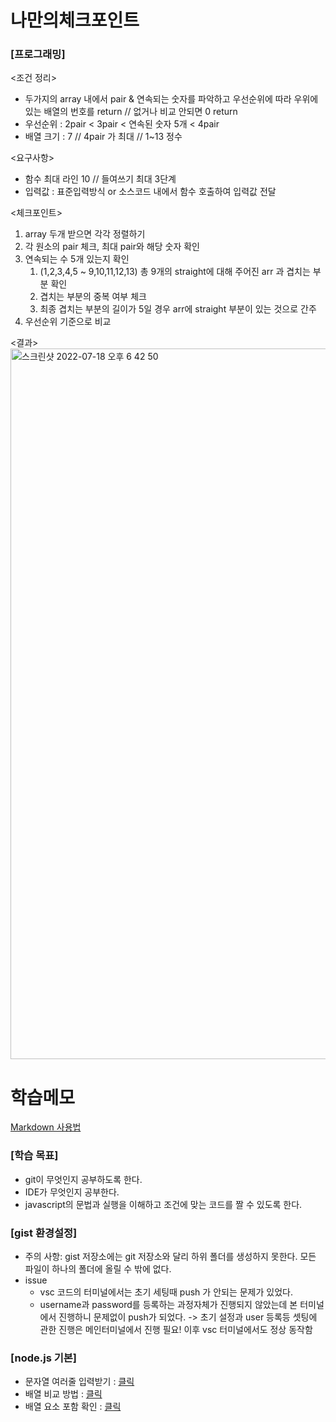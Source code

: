 # 나만의체크포인트
### [프로그래밍]

<조건 정리>
- 두가지의 array 내에서 pair & 연속되는 숫자를 파악하고 우선순위에 따라 우위에 있는 배열의 번호를 return // 없거나 비교 안되면 0 return
- 우선순위 : 2pair < 3pair < 연속된 숫자 5개 < 4pair
- 배열 크기 : 7 // 4pair 가 최대 // 1~13 정수

<요구사항>
- 함수 최대 라인 10 // 들여쓰기 최대 3단계
- 입력값 : 표준입력방식 or 소스코드 내에서 함수 호출하여 입력값 전달

<체크포인트>
1. array 두개 받으면 각각 정렬하기
2. 각 원소의 pair 체크, 최대 pair와 해당 숫자 확인
3. 연속되는 수 5개 있는지 확인
   1. (1,2,3,4,5 ~ 9,10,11,12,13) 총 9개의 straight에 대해 주어진 arr 과 겹치는 부분 확인
   2. 겹치는 부분의 중복 여부 체크
   3. 최종 겹치는 부분의 길이가 5일 경우 arr에 straight 부분이 있는 것으로 간주
4. 우선순위 기준으로 비교

<결과>
<img width="1137" alt="스크린샷 2022-07-18 오후 6 42 50" src="https://user-images.githubusercontent.com/82504981/179485763-8d4f47b9-1de7-448d-825e-89a21c2531f1.png">


# 학습메모
[Markdown 사용법](https://heropy.blog/2017/09/30/markdown/)

### [학습 목표]
- git이 무엇인지 공부하도록 한다.
- IDE가 무엇인지 공부한다.
- javascript의 문법과 실행을 이해하고 조건에 맞는 코드를 짤 수 있도록 한다.

### [gist 환경설정]
- 주의 사항: gist 저장소에는 git 저장소와 달리 하위 폴더를 생성하지 못한다. 모든 파일이 하나의 폴더에 올릴 수 밖에 없다.
- issue 
    - vsc 코드의 터미널에서는 초기 세팅때 push 가 안되는 문제가 있었다. 
    - username과 password를 등록하는 과정자체가 진행되지 않았는데 본 터미널에서 진행하니 문제없이 push가 되었다. 
    -> 초기 설정과 user 등록등 셋팅에 관한 진행은 메인터미널에서 진행 필요! 이후 vsc 터미널에서도 정상 동작함

### [node.js 기본]
- 문자열 여러줄 입력받기 : [클릭](https://velog.io/@exploit017/%EB%B0%B1%EC%A4%80Node.js-Node.js-%EC%9E%85%EB%A0%A5-%EB%B0%9B%EA%B8%B0)
- 배열 비교 방법 : [클릭](https://all-dev-kang.tistory.com/entry/%EC%9E%90%EB%B0%94%EC%8A%A4%ED%81%AC%EB%A6%BD%ED%8A%B8-%EB%B0%B0%EC%97%B4-%EB%B9%84%EA%B5%90%ED%95%98%EB%8A%94-3%EA%B0%80%EC%A7%80-%EB%B0%A9%EB%B2%95-%ED%98%95%EB%8B%98%EC%9D%98-%EC%86%94%EB%A3%A8%EC%85%98)
- 배열 요소 포함 확인 : [클릭](https://ithub.tistory.com/297)
